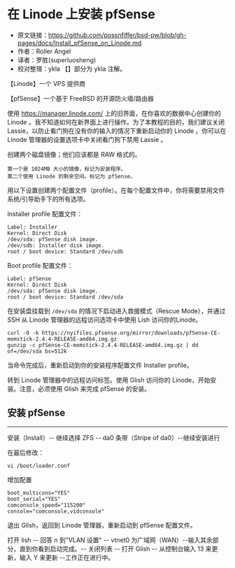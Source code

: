 # 在 Linode 上安装 pfSense

 - 原文链接：<https://github.com/possnfiffer/bsd-pw/blob/gh-pages/docs/Install_pfSense_on_Linode.md>
 - 作者：Roller Angel
 - 译者：罗胜(superluosheng)
 - 校对整理：ykla 【】部分为 ykla 注解。

【Linode】一个 VPS 提供商

【pfSense】一个基于 FreeBSD 的开源防火墙/路由器

使用 <https://manager.linode.com/> 上的旧界面，在你喜欢的数据中心创建你的 Linode 。我不知道如何在新界面上进行操作。为了本教程的目的，我们建议关闭 Lassie，以防止看门狗在没有你的输入的情况下重新启动你的 Linode 。你可以在 Linode 管理器的设置选项卡中关闭看门狗下禁用 Lassie 。

创建两个磁盘镜像；他们应该都是 RAW 格式的。

```
第一个是 1024MB 大小的镜像，标记为安装程序。
第二个使用 Linode 的剩余空间。标记为 pfSense。
```
用以下设置创建两个配置文件（profile）。在每个配置文件中，你将需要禁用文件系统/引导助手下的所有选项。

Installer profile 配置文件：
```
Label: Installer
Kernel: Direct Disk
/dev/sda: pfSense disk image.
/dev/sdb: Installer disk image.
root / boot device: Standard /dev/sdb
```
Boot profile 配置文件：
```
Label: pfSense
Kernel: Direct Disk
/dev/sda: pfSense disk image.
root / boot device: Standard /dev/sda
```

在安装盘挂载到 `/dev/sda` 的情况下启动进入救援模式（Rescue Mode），并通过 SSH 从 Linode 管理器的远程访问选项卡中使用 Lish 访问你的Linode。

```
curl -O -k https://nyifiles.pfsense.org/mirror/downloads/pfSense-CE-memstick-2.4.4-RELEASE-amd64.img.gz
gunzip -c pfSense-CE-memstick-2.4.4-RELEASE-amd64.img.gz | dd of=/dev/sda bs=512k
```

当命令完成后，重新启动到你的安装程序配置文件 Installer profile。

转到 Linode 管理器中的远程访问标签。使用 Glish 访问你的 Linode，开始安装。注意，必须使用 Glish 来完成 pfSense 的安装。

## 安装 pfSense

---

安装（Install）-- 继续选择 ZFS -- da0 条带（Stripe of da0）--继续安装进行

在最后修改：

```
vi /boot/loader.conf
```

增加配置

```
boot_multicons="YES"
boot_serial="YES"
comconsole_speed="115200"
console="comconsole,vidconsole"
```

退出 Glish，返回到 Linode 管理器，重新启动到 pfSense 配置文件。

打开 lish -- 回答 n 到"VLAN 设置" -- vtnet0 为广域网（WAN）--输入其余部分，直到你看到启动完成。-- 关闭列表 -- 打开 Glish -- 从控制台输入 13 来更新，输入 Y 来更新
 --工作正在进行中。
